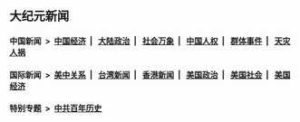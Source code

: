 ## 大纪元新闻

#### 中国新闻 &nbsp;>&nbsp; [中国经济](indexes/ncid283/README.md?08010045) &nbsp;| &nbsp; [大陆政治](indexes/ncid277/README.md?08010045) &nbsp;| &nbsp; [社会万象](indexes/ncid282/README.md?08010045) &nbsp;| &nbsp; [中国人权](indexes/ncid278/README.md?08010045) &nbsp;| &nbsp; [群体事件](indexes/ncid279/README.md?08010045) &nbsp;| &nbsp; [天灾人祸](indexes/ncid280/README.md?08010045)

#### 国际新闻 &nbsp;>&nbsp; [美中关系](indexes/nf1412576/README.md?08010045) &nbsp;| &nbsp; [台湾新闻](indexes/ncid1349361/README.md?08010045) &nbsp;| &nbsp; [香港新闻](indexes/ncid1349362/README.md?08010045) &nbsp;| &nbsp; [美国政治](indexes/ncid1078159/README.md?08010045) &nbsp;| &nbsp; [美国社会](indexes/ncid1078160/README.md?08010045) &nbsp;| &nbsp; [美国经济](indexes/ncid1078158/README.md?08010045)

#### 特别专题 &nbsp;>&nbsp; [中共百年历史](https://github.com/easy2view/epoch-special/blob/master/README.md?08010045)  
